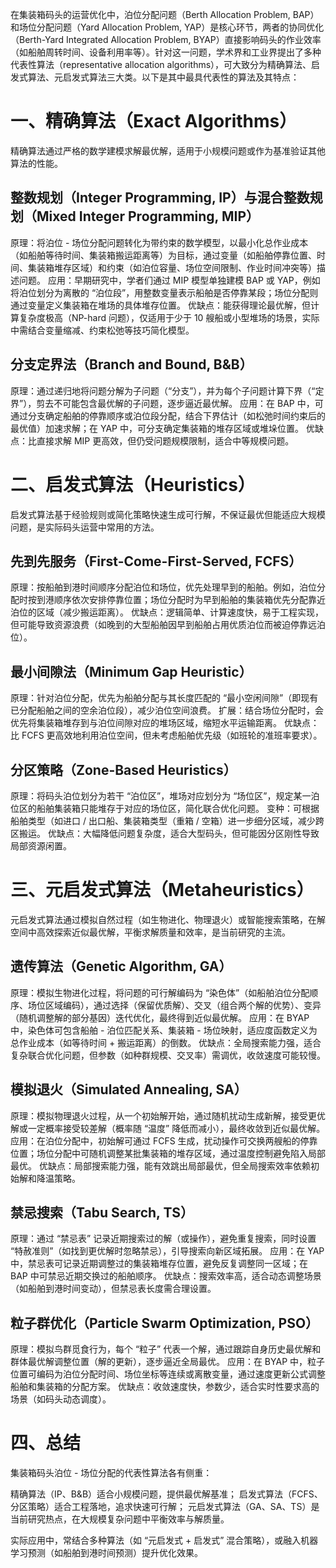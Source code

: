 在集装箱码头的运营优化中，泊位分配问题（Berth Allocation Problem, BAP）和场位分配问题（Yard Allocation Problem, YAP）是核心环节，两者的协同优化（Berth-Yard Integrated Allocation Problem, BYAP）直接影响码头的作业效率（如船舶周转时间、设备利用率等）。针对这一问题，学术界和工业界提出了多种代表性算法（representative allocation algorithms），可大致分为精确算法、启发式算法、元启发式算法三大类。以下是其中最具代表性的算法及其特点：
# 一、精确算法（Exact Algorithms）
精确算法通过严格的数学建模求解最优解，适用于小规模问题或作为基准验证其他算法的性能。

## 整数规划（Integer Programming, IP）与混合整数规划（Mixed Integer Programming, MIP）
原理：将泊位 - 场位分配问题转化为带约束的数学模型，以最小化总作业成本（如船舶等待时间、集装箱搬运距离等）为目标，通过变量（如船舶停靠位置、时间、集装箱堆存区域）和约束（如泊位容量、场位空间限制、作业时间冲突等）描述问题。
应用：早期研究中，学者们通过 MIP 模型单独建模 BAP 或 YAP，例如将泊位划分为离散的 “泊位段”，用整数变量表示船舶是否停靠某段；场位分配则通过变量定义集装箱在堆场的具体堆存位置。
优缺点：能获得理论最优解，但计算复杂度极高（NP-hard 问题），仅适用于少于 10 艘船或小型堆场的场景，实际中需结合变量缩减、约束松弛等技巧简化模型。

## 分支定界法（Branch and Bound, B&B）
原理：通过递归地将问题分解为子问题（“分支”），并为每个子问题计算下界（“定界”），剪去不可能包含最优解的子问题，逐步逼近最优解。
应用：在 BAP 中，可通过分支确定船舶的停靠顺序或泊位段分配，结合下界估计（如松弛时间约束后的最优值）加速求解；在 YAP 中，可分支确定集装箱的堆存区域或堆垛位置。
优缺点：比直接求解 MIP 更高效，但仍受问题规模限制，适合中等规模问题。
# 二、启发式算法（Heuristics）
启发式算法基于经验规则或简化策略快速生成可行解，不保证最优但能适应大规模问题，是实际码头运营中常用的方法。

## 先到先服务（First-Come-First-Served, FCFS）
原理：按船舶到港时间顺序分配泊位和场位，优先处理早到的船舶。例如，泊位分配时按到港顺序依次安排停靠位置；场位分配时为早到船舶的集装箱优先分配靠近泊位的区域（减少搬运距离）。
优缺点：逻辑简单、计算速度快，易于工程实现，但可能导致资源浪费（如晚到的大型船舶因早到船舶占用优质泊位而被迫停靠远泊位）。

## 最小间隙法（Minimum Gap Heuristic）
原理：针对泊位分配，优先为船舶分配与其长度匹配的 “最小空闲间隙”（即现有已分配船舶之间的空余泊位段），减少泊位空间浪费。
扩展：结合场位分配时，会优先将集装箱堆存到与泊位间隙对应的堆场区域，缩短水平运输距离。
优缺点：比 FCFS 更高效地利用泊位空间，但未考虑船舶优先级（如班轮的准班率要求）。
## 分区策略（Zone-Based Heuristics）
原理：将码头泊位划分为若干 “泊位区”，堆场对应划分为 “场位区”，规定某一泊位区的船舶集装箱只能堆存于对应的场位区，简化联合优化问题。
变种：可根据船舶类型（如进口 / 出口船、集装箱类型（重箱 / 空箱）进一步细分区域，减少跨区搬运。
优缺点：大幅降低问题复杂度，适合大型码头，但可能因分区刚性导致局部资源闲置。
# 三、元启发式算法（Metaheuristics）
元启发式算法通过模拟自然过程（如生物进化、物理退火）或智能搜索策略，在解空间中高效探索近似最优解，平衡求解质量和效率，是当前研究的主流。

## 遗传算法（Genetic Algorithm, GA）
原理：模拟生物进化过程，将问题的可行解编码为 “染色体”（如船舶泊位分配顺序、场位区域编码），通过选择（保留优质解）、交叉（组合两个解的优势）、变异（随机调整解的部分基因）迭代优化，最终得到近似最优解。
应用：在 BYAP 中，染色体可包含船舶 - 泊位匹配关系、集装箱 - 场位映射，适应度函数定义为总作业成本（如等待时间 + 搬运距离）的倒数。
优缺点：全局搜索能力强，适合复杂联合优化问题，但参数（如种群规模、交叉率）需调优，收敛速度可能较慢。
## 模拟退火（Simulated Annealing, SA）
原理：模拟物理退火过程，从一个初始解开始，通过随机扰动生成新解，接受更优解或一定概率接受较差解（概率随 “温度” 降低而减小），最终收敛到近似最优解。
应用：在泊位分配中，初始解可通过 FCFS 生成，扰动操作可交换两艘船的停靠位置；场位分配中可随机调整某批集装箱的堆存区域，通过温度控制避免陷入局部最优。
优缺点：局部搜索能力强，能有效跳出局部最优，但全局搜索效率依赖初始解和降温策略。
## 禁忌搜索（Tabu Search, TS）
原理：通过 “禁忌表” 记录近期搜索过的解（或操作），避免重复搜索，同时设置 “特赦准则”（如找到更优解时忽略禁忌），引导搜索向新区域拓展。
应用：在 YAP 中，禁忌表可记录近期调整过的集装箱堆存位置，避免反复调整同一区域；在 BAP 中可禁忌近期交换过的船舶顺序。
优缺点：搜索效率高，适合动态调整场景（如船舶到港时间变动），但禁忌表长度需合理设置。
## 粒子群优化（Particle Swarm Optimization, PSO）
原理：模拟鸟群觅食行为，每个 “粒子” 代表一个解，通过跟踪自身历史最优解和群体最优解调整位置（解的更新），逐步逼近全局最优。
应用：在 BYAP 中，粒子位置可编码为泊位分配时间、场位坐标等连续或离散变量，通过速度更新公式调整船舶和集装箱的分配方案。
优缺点：收敛速度快，参数少，适合实时性要求高的场景（如码头动态调度）。

# 四、总结
集装箱码头泊位 - 场位分配的代表性算法各有侧重：

精确算法（IP、B&B）适合小规模问题，提供最优解基准；
启发式算法（FCFS、分区策略）适合工程落地，追求快速可行解；
元启发式算法（GA、SA、TS）是当前研究热点，在大规模复杂问题中平衡效率与解质量。

实际应用中，常结合多种算法（如 “元启发式 + 启发式” 混合策略），或融入机器学习预测（如船舶到港时间预测）提升优化效果。